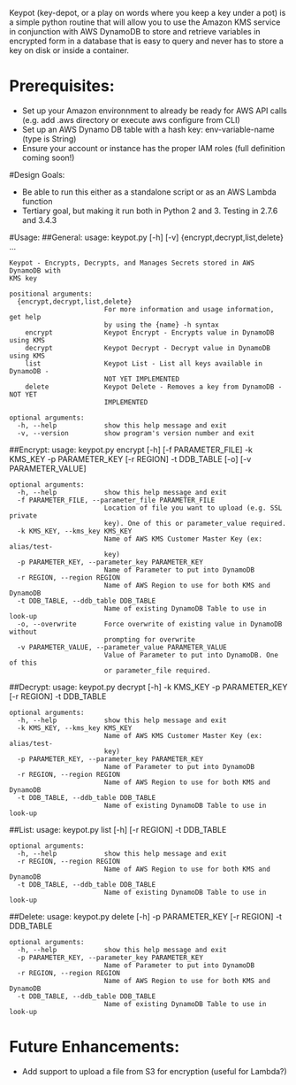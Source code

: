 Keypot (key-depot, or a play on words where you keep a key under a pot) is a simple python routine that will allow you to use the Amazon KMS service in conjunction with AWS DynamoDB to store and retrieve variables in encrypted form in a database that is easy to query and never has to store a key on disk or inside a container.

# Prerequisites:
- Set up your Amazon environnment to already be ready for AWS API calls (e.g. add .aws directory or execute aws configure from CLI)
- Set up an AWS Dynamo DB table with a hash key:  env-variable-name (type is String)
- Ensure your account or instance has the proper IAM roles (full definition coming soon!)

#Design Goals:
- Be able to run this either as a standalone script or as an AWS Lambda function
- Tertiary goal, but making it run both in Python 2 and 3.  Testing in 2.7.6 and 3.4.3

#Usage:
##General:
    usage: keypot.py [-h] [-v] {encrypt,decrypt,list,delete} ...
    
    Keypot - Encrypts, Decrypts, and Manages Secrets stored in AWS DynamoDB with
    KMS key
    
    positional arguments:
      {encrypt,decrypt,list,delete}
                            For more information and usage information, get help
                            by using the {name} -h syntax
        encrypt             Keypot Encrypt - Encrypts value in DynamoDB using KMS
        decrypt             Keypot Decrypt - Decrypt value in DynamoDB using KMS
        list                Keypot List - List all keys available in DynamoDB -
                            NOT YET IMPLEMENTED
        delete              Keypot Delete - Removes a key from DynamoDB - NOT YET
                            IMPLEMENTED
    
    optional arguments:
      -h, --help            show this help message and exit
      -v, --version         show program's version number and exit

##Encrypt:
    usage: keypot.py encrypt [-h] [-f PARAMETER_FILE] -k KMS_KEY -p PARAMETER_KEY
                             [-r REGION] -t DDB_TABLE [-o] [-v PARAMETER_VALUE]
    
    optional arguments:
      -h, --help            show this help message and exit
      -f PARAMETER_FILE, --parameter_file PARAMETER_FILE
                            Location of file you want to upload (e.g. SSL private
                            key). One of this or parameter_value required.
      -k KMS_KEY, --kms_key KMS_KEY
                            Name of AWS KMS Customer Master Key (ex: alias/test-
                            key)
      -p PARAMETER_KEY, --parameter_key PARAMETER_KEY
                            Name of Parameter to put into DynamoDB
      -r REGION, --region REGION
                            Name of AWS Region to use for both KMS and DynamoDB
      -t DDB_TABLE, --ddb_table DDB_TABLE
                            Name of existing DynamoDB Table to use in look-up
      -o, --overwrite       Force overwrite of existing value in DynamoDB without
                            prompting for overwrite
      -v PARAMETER_VALUE, --parameter_value PARAMETER_VALUE
                            Value of Parameter to put into DynamoDB. One of this
                            or parameter_file required.

##Decrypt:
    usage: keypot.py decrypt [-h] -k KMS_KEY -p PARAMETER_KEY [-r REGION] -t
                             DDB_TABLE
    
    optional arguments:
      -h, --help            show this help message and exit
      -k KMS_KEY, --kms_key KMS_KEY
                            Name of AWS KMS Customer Master Key (ex: alias/test-
                            key)
      -p PARAMETER_KEY, --parameter_key PARAMETER_KEY
                            Name of Parameter to put into DynamoDB
      -r REGION, --region REGION
                            Name of AWS Region to use for both KMS and DynamoDB
      -t DDB_TABLE, --ddb_table DDB_TABLE
                            Name of existing DynamoDB Table to use in look-up

##List:
    usage: keypot.py list [-h] [-r REGION] -t DDB_TABLE
    
    optional arguments:
      -h, --help            show this help message and exit
      -r REGION, --region REGION
                            Name of AWS Region to use for both KMS and DynamoDB
      -t DDB_TABLE, --ddb_table DDB_TABLE
                            Name of existing DynamoDB Table to use in look-up

##Delete:
    usage: keypot.py delete [-h] -p PARAMETER_KEY [-r REGION] -t DDB_TABLE
    
    optional arguments:
      -h, --help            show this help message and exit
      -p PARAMETER_KEY, --parameter_key PARAMETER_KEY
                            Name of Parameter to put into DynamoDB
      -r REGION, --region REGION
                            Name of AWS Region to use for both KMS and DynamoDB
      -t DDB_TABLE, --ddb_table DDB_TABLE
                            Name of existing DynamoDB Table to use in look-up

# Future Enhancements:
- Add support to upload a file from S3 for encryption (useful for Lambda?)